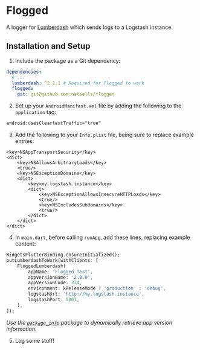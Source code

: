 # Flogged

A logger for [Lumberdash](https://pub.dev/packages/lumberdash) which sends logs to a Logstash instance.

## Installation and Setup

1. Include the package as a Git dependency:

```yaml
dependencies:
  # ...
  lumberdash: ^2.1.1 # Required for Flogged to work
  flogged:
    git: git@github.com:netsells/flogged
```

2. Set up your `AndroidManifest.xml` file by adding the following to the `application` tag:

```xml
android:usesCleartextTraffic="true"
```

3. Add the following to your `Info.plist` file, being sure to replace example entries:

```plist
<key>NSAppTransportSecurity</key>
<dict>
    <key>NSAllowsArbitraryLoads</key>
    <true/>
    <key>NSExceptionDomains</key>
    <dict>
        <key>my.logstash.instance</key>
        <dict>
            <key>NSExceptionAllowsInsecureHTTPLoads</key>
            <true/>
            <key>NSIncludesSubdomains</key>
            <true/>
        </dict>
    </dict>
</dict>
```

4. In `main.dart`, before calling `runApp`, add these lines, replacing example content:

```dart
WidgetsFlutterBinding.ensureInitialized();
putLumberdashToWork(withClients: [
    FloggedLumberdash(
        appName: 'Flogged Test',
        appVersionName: '2.0.0',
        appVersionCode: 234,
        environment: kReleaseMode ? 'production' : 'debug',
        logstashUrl: 'http://my.logstash.instance',
        logstashPort: 5001,
    ),
]);
```

_Use the [`package_info`](https://pub.dev/packages/package_info) package to dynamically retrieve app version information._

5. Log some stuff!

